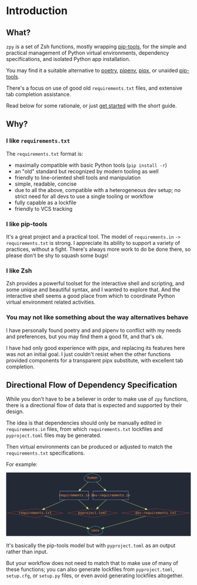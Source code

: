 # Introduction

## What?

`zpy` is a set of Zsh functions,
mostly wrapping
[pip-tools](https://github.com/jazzband/pip-tools/),
for the simple and practical management of
Python virtual environments,
dependency specifications,
and isolated Python app installation.

You may find it a suitable alternative to
[poetry](https://python-poetry.org/),
[pipenv](https://pipenv.pypa.io/en/latest/),
[pipx](https://pypa.github.io/pipx/),
or unaided
[pip-tools](https://github.com/jazzband/pip-tools/).

There's a focus on use of good old `requirements.txt` files,
and extensive tab completion assistance.

Read below for some rationale,
or just [get started](start.md) with the short guide.

## Why?

### I like `requirements.txt`

The `requirements.txt` format is:

- maximally compatible with basic Python tools (`pip install -r`)
- an "old" standard but recognized by modern tooling as well
- friendly to line-oriented shell tools and manipulation
- simple, readable, concise
- due to all the above, compatible with a heterogeneous dev setup;
  no strict need for all devs to use a single tooling or workflow
- fully capable as a lockfile
- friendly to VCS tracking

### I like pip-tools

It's a great project and a practical tool.
The model of `requirements.in` `->` `requirements.txt` is strong.
I appreciate its ability to support a variety of practices, without a fight.
There's always more work to do be done there,
so please don't be shy to squash some bugs!

### I like Zsh

Zsh provides a powerful toolset
for the interactive shell and scripting,
and some unique and beautiful syntax,
and I wanted to explore that.
And the interactive shell seems a good place from which to coordinate
Python virtual environment related activities.

### You may not like something about the way alternatives behave

I have personally found poetry and and pipenv
to conflict with my needs and preferences,
but you may find them a good fit, and that's ok.

I have had only good experience with pipx,
and replacing its features here was not an
initial goal.
I just couldn't resist when
the other functions provided components
for a transparent pipx substitute,
with excellent tab completion.

## Directional Flow of Dependency Specification

While you don't have to be a believer in order to make use of `zpy` functions,
there is a directional flow of data that is expected and supported by their design.

The idea is that dependencies should only be manually edited in `requirements.in` files,
from which `requirements.txt` lockfiles
and `pyproject.toml` files may be generated.

Then virtual environments can be produced or adjusted
to match the `requirements.txt` specifications.

For example:

![information flow diagram](img/flow.svg)

It's basically the pip-tools model but with `pyproject.toml` as an output rather than input.

But your workflow does not need to match that to make use of many of these functions;
you can also generate lockfiles from
`pyproject.toml`, `setup.cfg`, or `setup.py` files,
or even avoid generating lockfiles altogether.
